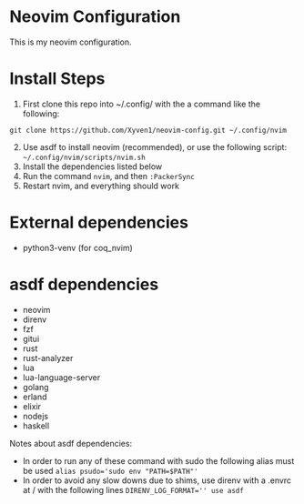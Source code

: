 # Neovim Configuration
This is my neovim configuration.

# Install Steps

1. First clone this repo into ~/.config/ with the a command like the following:

`git clone https://github.com/Xyven1/neovim-config.git ~/.config/nvim`

2. Use asdf to install neovim (recommended), or use the following script:  `~/.config/nvim/scripts/nvim.sh`
3. Install the dependencies listed below
3. Run the command `nvim`, and then `:PackerSync`
4. Restart nvim, and everything should work

# External dependencies
- python3-venv (for coq_nvim)

# asdf dependencies
- neovim
- direnv
- fzf
- gitui
- rust
- rust-analyzer
- lua
- lua-language-server
- golang
- erland
- elixir
- nodejs
- haskell

Notes about asdf dependencies:
- In order to run any of these command with sudo the following alias must be used ```alias psudo='sudo env "PATH=$PATH"'```
- In order to avoid any slow downs due to shims, use direnv with a .envrc at / with the following lines ```DIRENV_LOG_FORMAT=''
use asdf```
